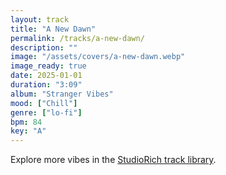 ```yaml
---
layout: track
title: "A New Dawn"
permalink: /tracks/a-new-dawn/
description: ""
image: "/assets/covers/a-new-dawn.webp"
image_ready: true
date: 2025-01-01
duration: "3:09"
album: "Stranger Vibes"
mood: ["Chill"]
genre: ["lo-fi"]
bpm: 84
key: "A"
---
```


Explore more vibes in the [StudioRich track library](/tracks/).
